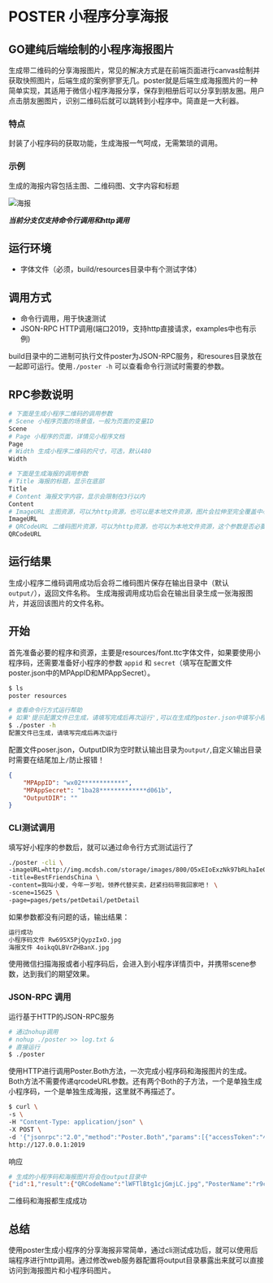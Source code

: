 # POSTER 小程序分享海报

## GO建纯后端绘制的小程序海报图片

生成带二维码的分享海报图片，常见的解决方式是在前端页面进行canvas绘制并获取快照图片，后端生成的案例寥寥无几。poster就是后端生成海报图片的一种简单实现，其适用于微信小程序海报分享，保存到相册后可以分享到朋友圈。用户点击朋友圈图片，识别二维码后就可以跳转到小程序中。简直是一大利器。

### 特点

封装了小程序码的获取功能，生成海报一气呵成，无需繁琐的调用。

### 示例

生成的海报内容包括主图、二维码图、文字内容和标题

![海报](https://s1.ax1x.com/2020/04/16/JkS2pn.jpg)

***当前分支仅支持命令行调用和http调用***

## 运行环境

- 字体文件（必须，build/resources目录中有个测试字体）

## 调用方式

- 命令行调用，用于快速测试
- JSON-RPC HTTP调用(端口2019，支持http直接请求，examples中也有示例)

build目录中的二进制可执行文件poster为JSON-RPC服务，和resoures目录放在一起即可运行。使用`./poster -h` 可以查看命令行测试时需要的参数。

## RPC参数说明

```bash
# 下面是生成小程序二维码的调用参数
# Scene 小程序页面的场景值，一般为页面的变量ID
Scene
# Page 小程序的页面，详情见小程序文档
Page
# Width 生成小程序二维码的尺寸，可选，默认480
Width

# 下面是生成海报的调用参数
# Title 海报的标题，显示在底部
Title
# Content 海报文字内容，显示会限制在3行以内
Content
# ImageURL 主图资源，可以为http资源，也可以是本地文件资源，图片会拉伸至完全覆盖中心，格式常见的jpg、png都行
ImageURL
# QRCodeURL 二维码图片资源，可以为http资源，也可以为本地文件资源，这个参数是否必要要看调用的哪个RPC方法
QRCodeURL

```

## 运行结果

生成小程序二维码调用成功后会将二维码图片保存在输出目录中（默认`output/`），返回文件名称。
生成海报调用成功后会在输出目录生成一张海报图片，并返回该图片的文件名称。

## 开始

首先准备必要的程序和资源，主要是resources/font.ttc字体文件，如果要使用小程序码，还需要准备好小程序的参数 `appid` 和 `secret`（填写在配置文件poster.json中的MPAppID和MPAppSecret）。

```bash
$ ls
poster resources

# 查看命令行方式运行帮助
# 如果'提示配置文件已生成，请填写完成后再次运行',可以在生成的poster.json中填写小程序的参数MPAppID和MPAppSecret，然后再次运行
$ ./poster -h
配置文件已生成，请填写完成后再次运行
```

配置文件poser.json，OutputDIR为空时默认输出目录为`output/`,自定义输出目录时需要在结尾加上`/`防止报错！

```json
{
    "MPAppID": "wx02************",
    "MPAppSecret": "1ba28*************d061b",
    "OutputDIR": ""
}
```

### CLI测试调用

填写好小程序的参数后，就可以通过命令行方式测试运行了

```bash
./poster -cli \
-imageURL=http://img.mcdsh.com/storage/images/800/O5xEIoExzNk97bRLhaIe0izqo3XbnXKi6j9BWPQb.jpeg \
-title=BestFriendsChina \
-content=我叫小爱，今年一岁啦，领养代替买卖，赶紧扫码带我回家吧！ \
-scene=15625 \
-page=pages/pets/petDetail/petDetail
```

如果参数都没有问题的话，输出结果：

```bash
运行成功
小程序码文件 Rw695X5PjQypzIxO.jpg
海报文件 4oikqQLBVrZHBanX.jpg
```

使用微信扫描海报或者小程序码后，会进入到小程序详情页中，并携带scene参数，达到我们的期望效果。

### JSON-RPC 调用

运行基于HTTP的JSON-RPC服务

```bash
# 通过nohup调用
# nohup ./poster >> log.txt &
# 直接运行
$ ./poster
```

使用HTTP进行调用Poster.Both方法，一次完成小程序码和海报图片的生成。Both方法不需要传递qrcodeURL参数。还有两个Both的子方法，一个是单独生成小程序码，一个是单独生成海报，这里就不再描述了。

```bash
$ curl \
-s \
-H "Content-Type: application/json" \
-X POST \
-d '{"jsonrpc":"2.0","method":"Poster.Both","params":[{"accessToken":"小程序服务接口的access_token","scene":"15625","page":"pages/pets/petDetail/petDetail","title":"BestFriendsChina","content":"我叫小爱，今年一岁啦，领养代替买卖，赶紧扫码带我回家吧！","imageURL":"http://img.mcdsh.com/storage/images/800/O5xEIoExzNk97bRLhaIe0izqo3XbnXKi6j9BWPQb.jpeg"}],"id":1}' \
http://127.0.0.1:2019
```

响应

```bash
# 生成的小程序码和海报图片将会在output目录中
{"id":1,"result":{"QRCodeName":"lWFTlBtg1cjGmjLC.jpg","PosterName":"r9cZ0nudX7SGSj4y.jpg"},"error":null}
```

二维码和海报都生成成功

## 总结

使用poster生成小程序的分享海报非常简单，通过cli测试成功后，就可以使用后端程序进行http调用。通过修改web服务器配置将output目录暴露出来就可以直接访问到海报图片和小程序码图片。